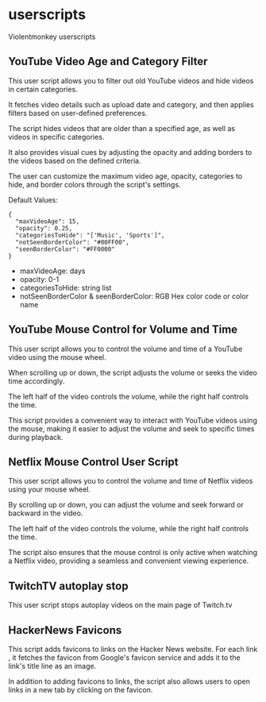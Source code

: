 # userscripts

Violentmonkey userscripts

## YouTube Video Age and Category Filter

This user script allows you to filter out old YouTube videos and hide videos in certain categories.

It fetches video details such as upload date and category, and then applies filters based on user-defined preferences.

The script hides videos that are older than a specified age, as well as videos in specific categories.

It also provides visual cues by adjusting the opacity and adding borders to the videos based on the defined criteria.

The user can customize the maximum video age, opacity, categories to hide, and border colors through the script's settings.

Default Values:

    {
      "maxVideoAge": 15,
      "opacity": 0.25,
      "categoriesToHide": "['Music', 'Sports']",
      "notSeenBorderColor": "#00FF00",
      "seenBorderColor": "#FF0000"
    }

- maxVideoAge: days
- opacity: 0-1
- categoriesToHide: string list
- notSeenBorderColor & seenBorderColor: RGB Hex color code or color name

## YouTube Mouse Control for Volume and Time

This user script allows you to control the volume and time of a YouTube video using the mouse wheel.

When scrolling up or down, the script adjusts the volume or seeks the video time accordingly.

The left half of the video controls the volume, while the right half controls the time.

This script provides a convenient way to interact with YouTube videos using the mouse, making it easier to adjust the volume and seek to specific times during playback.

## Netflix Mouse Control User Script

This user script allows you to control the volume and time of Netflix videos using your mouse wheel.

By scrolling up or down, you can adjust the volume and seek forward or backward in the video.

The left half of the video controls the volume, while the right half controls the time.

The script also ensures that the mouse control is only active when watching a Netflix video, providing a seamless and convenient viewing experience.

## TwitchTV autoplay stop

This user script stops autoplay videos on the main page of Twitch.tv

## HackerNews Favicons

This script adds favicons to links on the Hacker News website. For each link , it fetches the favicon from Google's favicon service and adds it to the link's title line as an image.

In addition to adding favicons to links, the script also allows users to open links in a new tab by clicking on the favicon.
